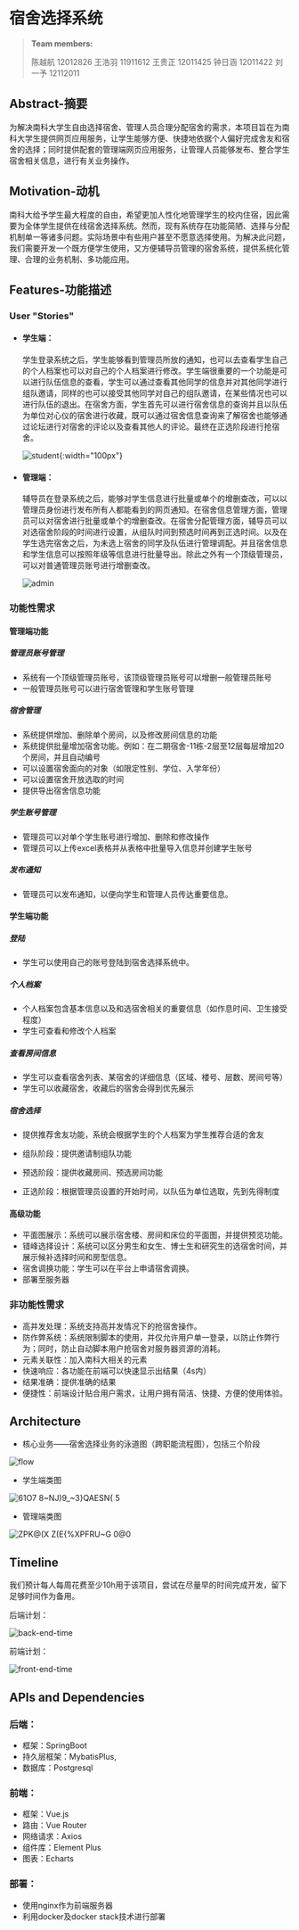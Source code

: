 # 宿舍选择系统

> **Team members:**
>
> 陈越航 12012826	王浩羽 11911612	王贵正 12011425	钟日涵 12011422	刘一予 12112011
>

## Abstract-摘要

为解决南科大学生自由选择宿舍、管理人员合理分配宿舍的需求，本项目旨在为南科大学生提供网页应用服务，让学生能够方便、快捷地依据个人偏好完成舍友和宿舍的选择；同时提供配套的管理端网页应用服务，让管理人员能够发布、整合学生宿舍相关信息，进行有关业务操作。

## Motivation-动机

南科大给予学生最大程度的自由，希望更加人性化地管理学生的校内住宿，因此需要为全体学生提供在线宿舍选择系统。然而，现有系统存在功能简陋、选择与分配机制单一等诸多问题。实际场景中有些用户甚至不愿意选择使用。为解决此问题，我们需要开发一个既方便学生使用，又方便辅导员管理的宿舍系统，提供系统化管理、合理的业务机制、多功能应用。

## Features-功能描述

### User "Stories"

- #### 学生端：

  学生登录系统之后，学生能够看到管理员所放的通知，也可以去查看学生自己的个人档案也可以对自己的个人档案进行修改。学生端很重要的一个功能是可以进行队伍信息的查看，学生可以通过查看其他同学的信息并对其他同学进行组队邀请，同样的也可以接受其他同学对自己的组队邀请，在某些情况也可以进行队伍的退出。在宿舍方面，学生首先可以进行宿舍信息的查询并且以队伍为单位对心仪的宿舍进行收藏，既可以通过宿舍信息查询来了解宿舍也能够通过论坛进行对宿舍的评论以及查看其他人的评论。最终在正选阶段进行抢宿舍。

  ![student](https://github.com/0Ohh/proposal/assets/90323400/fe1b31c1-fd2b-4298-8215-7e0a8c5a6258){:width="100px"}

- #### 管理端：

  辅导员在登录系统之后，能够对学生信息进行批量或单个的增删查改，可以以管理员身份进行发布所有人都能看到的网页通知。在宿舍信息管理方面，管理员可以对宿舍进行批量或单个的增删查改。在宿舍分配管理方面，辅导员可以对选宿舍阶段的时间进行设置，从组队时间到预选时间再到正选时间。以及在学生选完宿舍之后，为未选上宿舍的同学及队伍进行管理调配。并且宿舍信息和学生信息可以按照年级等信息进行批量导出。除此之外有一个顶级管理员，可以对普通管理员账号进行增删查改。

  ![admin](https://github.com/0Ohh/proposal/assets/90323400/dad94601-9a33-4cfd-8a9c-3b5ed1a332ab)


### 功能性需求

#### 管理端功能

##### 管理员账号管理

- 系统有一个顶级管理员账号，该顶级管理员账号可以增删一般管理员账号
- 一般管理员账号可以进行宿舍管理和学生账号管理

##### 宿舍管理

- 系统提供增加、删除单个房间，以及修改房间信息的功能
- 系统提供批量增加宿舍功能。例如：在二期宿舍-11栋-2层至12层每层增加20个房间，并且自动编号
- 可以设置宿舍面向的对象（如限定性别、学位、入学年份）
- 可以设置宿舍开放选取的时间
- 提供导出宿舍信息功能

##### 学生账号管理

- 管理员可以对单个学生账号进行增加、删除和修改操作
- 管理员可以上传excel表格并从表格中批量导入信息并创建学生账号

##### 发布通知

- 管理员可以发布通知，以便向学生和管理人员传达重要信息。

#### 学生端功能

##### 登陆

- 学生可以使用自己的账号登陆到宿舍选择系统中。

##### 个人档案

- 个人档案包含基本信息以及和选宿舍相关的重要信息（如作息时间、卫生接受程度）
- 学生可查看和修改个人档案

##### 查看房间信息

- 学生可以查看宿舍列表、某宿舍的详细信息（区域、楼号、层数、房间号等）
- 学生可以收藏宿舍，收藏后的宿舍会得到优先展示

##### 宿舍选择

- 提供推荐舍友功能，系统会根据学生的个人档案为学生推荐合适的舍友

- 组队阶段：提供邀请制组队功能
- 预选阶段：提供收藏房间、预选房间功能
- 正选阶段：根据管理员设置的开始时间，以队伍为单位选取，先到先得制度

#### 高级功能

- 平面图展示：系统可以展示宿舍楼、房间和床位的平面图，并提供预览功能。
- 错峰选择设计：系统可以区分男生和女生、博士生和研究生的选宿舍时间，并展示候补选择时间和房型信息。
- 宿舍调换功能：学生可以在平台上申请宿舍调换。
- 部署至服务器

### 非功能性需求

- 高并发处理：系统支持高并发情况下的抢宿舍操作。
- 防作弊系统：系统限制脚本的使用，并仅允许用户单一登录，以防止作弊行为；同时，防止自动脚本用户抢宿舍对服务器资源的消耗。
- 元素关联性：加入南科大相关的元素
- 快速响应：各功能在前端可以快速显示出结果（4s内）
- 结果准确：提供准确的结果
- 便捷性：前端设计贴合用户需求，让用户拥有简洁、快捷、方便的使用体验。

## Architecture

- 核心业务——宿舍选择业务的泳道图（跨职能流程图），包括三个阶段

![flow](https://github.com/0Ohh/proposal/assets/90323400/bc7f0082-77c0-4c71-b2ef-ae084360dded)

- 学生端类图

![61O7 8~NJ)9_~3}QAESN{ 5](https://github.com/0Ohh/proposal/assets/90323400/42221d45-d9c1-4f65-98c7-280842d897a8)

- 管理端类图

![ZPK@(X Z(E{%XPFRU~G 0@0](https://github.com/0Ohh/proposal/assets/90323400/29f8dd17-461e-4266-82dd-a20f3110397b)


## Timeline

我们预计每人每周花费至少10h用于该项目，尝试在尽量早的时间完成开发，留下足够时间作为备用。

后端计划：

![back-end-time](https://github.com/0Ohh/proposal/assets/90323400/50d94efa-9a07-41f8-a65e-ab7fa1b8b7f4)


前端计划：

![front-end-time](https://github.com/0Ohh/proposal/assets/90323400/1e38127a-0533-4be1-bcdc-fd0d0fc39283)


## APIs and Dependencies

### 后端：
- 框架：SpringBoot
- 持久层框架：MybatisPlus,
- 数据库：Postgresql

### 前端：

- 框架：Vue.js
- 路由：Vue Router
- 网络请求：Axios
- 组件库：Element Plus
- 图表：Echarts

### 部署：

- 使用nginx作为前端服务器
- 利用docker及docker stack技术进行部署


